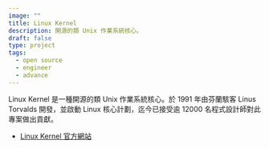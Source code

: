 ```yaml
---
image: ""
title: Linux Kernel
description: 開源的類 Unix 作業系統核心。
draft: false
type: project
tags:
  - open source
  - engineer
  - advance
---
```

Linux Kernel 是一種開源的類 Unix 作業系統核心。於 1991 年由芬蘭駭客 Linus Torvalds 開發，並啟動 Linux 核心計劃，迄今已接受逾 12000 名程式設計師對此專案做出貢獻。

- [Linux Kernel 官方網站](https://www.kernel.org/)
